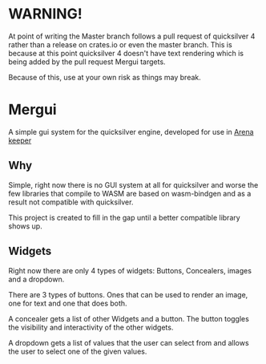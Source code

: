 # WARNING!

At point of writing the Master branch follows a pull request of quicksilver 4 rather than a release on crates.io or even the master branch.
This is because at this point quicksilver 4 doesn't have text rendering which is being added by the pull request Mergui targets.

Because of this, use at your own risk as things may break.

# Mergui

A simple gui system for the quicksilver engine, developed for use in [Arena keeper](https://github.com/lenscas/arena_keeper_quick)

## Why

Simple, right now there is no GUI system at all for quicksilver and worse the few libraries that compile to WASM are based on wasm-bindgen and as a result not compatible with quicksilver.

This project is created to fill in the gap until a better compatible library shows up.

## Widgets

Right now there are only 4 types of widgets: Buttons, Concealers, images and a dropdown.

There are 3 types of buttons. Ones that can be used to render an image, one for text and one that does both.

A concealer gets a list of other Widgets and a button. The button toggles the visibility and interactivity of the other widgets.

A dropdown gets a list of values that the user can select from and allows the user to select one of the given values.
